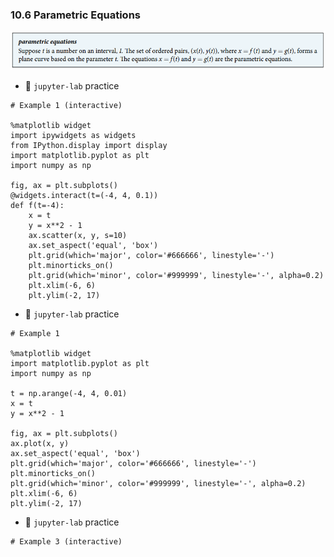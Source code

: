 ### 10.6 Parametric Equations

![Summary 1](./ch10-06-sum1.png)


- 🎯 `jupyter-lab` practice

```
# Example 1 (interactive)

%matplotlib widget
import ipywidgets as widgets
from IPython.display import display
import matplotlib.pyplot as plt
import numpy as np

fig, ax = plt.subplots()
@widgets.interact(t=(-4, 4, 0.1))
def f(t=-4):
    x = t
    y = x**2 - 1
    ax.scatter(x, y, s=10)
    ax.set_aspect('equal', 'box')
    plt.grid(which='major', color='#666666', linestyle='-')
    plt.minorticks_on()
    plt.grid(which='minor', color='#999999', linestyle='-', alpha=0.2)
    plt.xlim(-6, 6)
    plt.ylim(-2, 17)
```


- 🎯 `jupyter-lab` practice

```
# Example 1

%matplotlib widget
import matplotlib.pyplot as plt
import numpy as np

t = np.arange(-4, 4, 0.01)
x = t
y = x**2 - 1

fig, ax = plt.subplots()
ax.plot(x, y)
ax.set_aspect('equal', 'box')
plt.grid(which='major', color='#666666', linestyle='-')
plt.minorticks_on()
plt.grid(which='minor', color='#999999', linestyle='-', alpha=0.2)
plt.xlim(-6, 6)
plt.ylim(-2, 17)
```


- 🎯 `jupyter-lab` practice

```
# Example 3 (interactive)

```